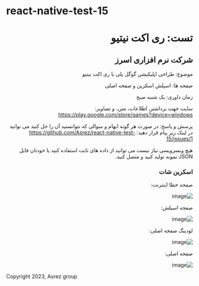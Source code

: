 # react-native-test-15

<div dir="rtl">

<h1>تست: ری اکت نیتیو</h1>
<h2>شرکت نرم افزاری اسرز</h2>

موضوع: طراحی اپلیکیشن گوگل پلی با ری اکت نیتیو

صفحه ها: اسپلش اسکرین و صفحه اصلی

زمان داوری: یک شنبه صبح

سایت جهت برداشتن اطلاعات، متن، و تصاویر: https://play.google.com/store/games?device=windows

پرسش و پاسخ: در صورت هر گونه ابهام و سوالی که نتوانستید آن را حل کنید می توانید در لینک زیر پیام قرار دهید:
https://github.com/Asrez/react-native-test-15/issues/1

هیچ وبسرویسی نیاز نیست می توانید از داده های ثابت استفاده کنید یا خودتان فایل JSON نمونه تولید کنید و متصل کنید.


<h3>اسکرین شات</h3>
صفحه خطا اینترنت:

![image](https://github.com/Asrez/react-native-test-15/assets/2658040/6d67103e-abe7-43d7-b531-c9558a82917a)


صفحه اسپلش:

![image](https://github.com/Asrez/react-native-test-15/assets/2658040/b71ce550-af07-4342-ab70-f0feb4463665)


لودینگ صفحه اصلی:

![image](https://github.com/Asrez/react-native-test-15/assets/2658040/10d9240a-0431-4b20-b273-d6a4151a7e14)


صفحه اصلی:

![image](https://github.com/Asrez/react-native-test-15/assets/2658040/4e9f2fc1-1aa3-4f85-b660-b674ba58a045)


</div>

Copyright 2023, Asrez group
